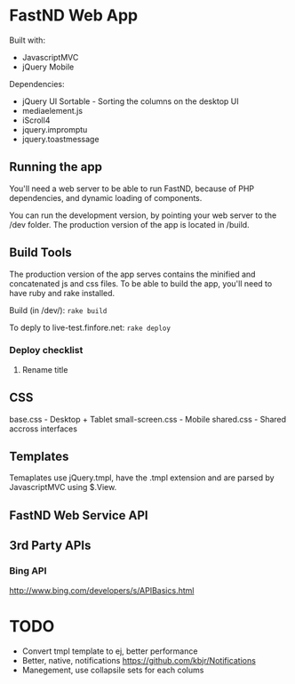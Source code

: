 # FastND Web App

Built with:

* JavascriptMVC
* jQuery Mobile


Dependencies:

* jQuery UI Sortable - Sorting the columns on the desktop UI
* mediaelement.js
* iScroll4
* jquery.impromptu
* jquery.toastmessage

## Running the app

You'll need a web server to be able to run FastND, because of PHP dependencies, and dynamic loading of components.

You can run the development version, by pointing your web server to the /dev folder.
The production version of the app is located in /build.

## Build Tools

The production version of the app serves contains the minified and concatenated js and css files. To be able to build the app, you'll need to have ruby and rake installed.

Build (in /dev/):
`rake build`

To deply to live-test.finfore.net:
`rake deploy`

### Deploy checklist

1. Rename title


## CSS
base.css - Desktop + Tablet
small-screen.css - Mobile
shared.css - Shared accross interfaces

## Templates
Temaplates use jQuery.tmpl, have the .tmpl extension and are parsed by JavascriptMVC using $.View.

## FastND Web Service API


## 3rd Party APIs

### Bing API
http://www.bing.com/developers/s/APIBasics.html


# TODO

* Convert tmpl template to ej, better performance
* Better, native, notifications https://github.com/kbjr/Notifications
* Manegement, use collapsile sets for each colums